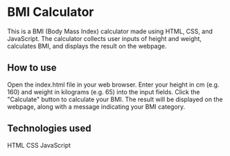 # BMI Calculator
This is a BMI (Body Mass Index) calculator made using HTML, CSS, and JavaScript. The calculator collects user inputs of height and weight, calculates BMI, and displays the result on the webpage.

## How to use
Open the index.html file in your web browser.
Enter your height in cm (e.g. 160) and weight in kilograms (e.g. 65) into the input fields.
Click the "Calculate" button to calculate your BMI.
The result will be displayed on the webpage, along with a message indicating your BMI category.

## Technologies used
HTML
CSS
JavaScript

